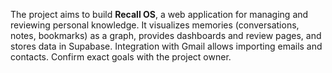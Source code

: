 The project aims to build **Recall OS**, a web application for managing and reviewing personal knowledge. It visualizes memories (conversations, notes, bookmarks) as a graph, provides dashboards and review pages, and stores data in Supabase. Integration with Gmail allows importing emails and contacts. Confirm exact goals with the project owner.

